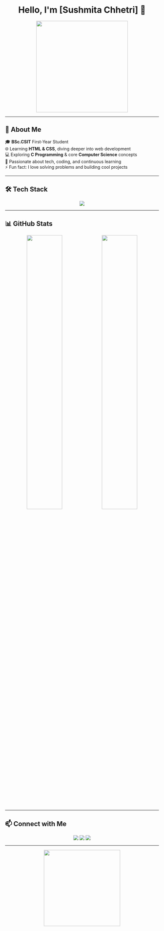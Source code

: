 <h1 align="center">Hello, I'm [Sushmita Chhetri] 👋</h1>

<p align="center">
  <img src="https://media.giphy.com/media/3ov9jNziFTMfzSumAw/giphy.gif" width="300"/>
</p>

---

## 🚀 About Me  
🎓 **BSc.CSIT** First-Year Student  
🌐 Learning **HTML & CSS**, diving deeper into web development  
💻 Exploring **C Programming** & core **Computer Science** concepts  
🎯 Passionate about tech, coding, and continuous learning  
⚡ Fun fact: I love solving problems and building cool projects  

---

## 🛠 Tech Stack  
<p align="center">
  <img src="https://skillicons.dev/icons?i=html,css,c" />
</p>

---

## 📊 GitHub Stats  
<p align="center">
  <img src="https://github-readme-stats.vercel.app/api?username=your-github-susmita kshetri&show_icons=true&theme=tokyonight&hide_border=true" width="48%"/>  
  <img src="https://github-readme-streak-stats.herokuapp.com/?user=your-github-username&theme=tokyonight&hide_border=true" width="48%"/>
</p>

---

## 📫 Connect with Me  
<p align="center">
  <a href="https://github.com/your-github-username"><img src="https://img.shields.io/badge/GitHub-%23121011.svg?style=for-the-badge&logo=github&logoColor=white"/></a>
  <a href="https://www.linkedin.com/in/your-profile"><img src="https://img.shields.io/badge/LinkedIn-%230A66C2.svg?style=for-the-badge&logo=linkedin&logoColor=white"/></a>
  <a href="mailto:your-email@example.com"><img src="https://img.shields.io/badge/Email-D14836?style=for-the-badge&logo=gmail&logoColor=white"/></a>
</p>

---

<p align="center">
  <img src="https://media.giphy.com/media/h408T6Y5GfmXBKW62l/giphy.gif" width="250"/>
</p>
